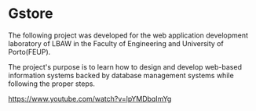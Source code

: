 # Gstore
The following project was developed for the web application development laboratory of LBAW in the Faculty of Engineering and University of Porto(FEUP).

The project's purpose is to learn how to design and develop web-based information systems backed by database management systems while following the proper steps.

https://www.youtube.com/watch?v=lpYMDbqImYg

